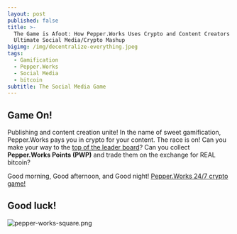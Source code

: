 ```yaml
---
layout: post
published: false
title: >-
  The Game is Afoot: How Pepper.Works Uses Crypto and Content Creators for the
  Ultimate Social Media/Crypto Mashup
bigimg: /img/decentralize-everything.jpeg
tags:
  - Gamification
  - Pepper.Works
  - Social Media
  - bitcoin
subtitle: The Social Media Game
---
```

## Game On!

Publishing and content creation unite! In the name of sweet gamification, Pepper.Works pays you in crypto for your content. The race is on! Can you make your way to the [top of the leader board](https://pepper.works/high-score/)? Can you collect **Pepper.Works Points (PWP)** and trade them on the exchange for REAL bitcoin?

Good morning, Good afternoon, and Good night!
[Pepper.Works 24/7 crypto game!](https://pepper.works/high-score/)

## Good luck!

![pepper-works-square.png]({{site.baseurl}}/img/pepper-works-square.png)
